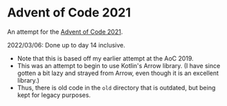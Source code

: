# Advent of Code 2021

An attempt for the [Advent of Code 2021](https://adventofcode.com/2021/).

2022/03/06: Done up to day 14 inclusive.

* Note that this is based off my earlier attempt at the AoC 2019.
* This was an attempt to begin to use Kotlin's Arrow library. (I have since gotten a bit lazy and strayed from Arrow, even though it is an excellent library.)
* Thus, there is old code in the `old` directory that is outdated, but being kept for legacy purposes.
